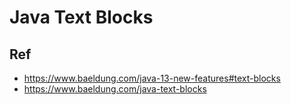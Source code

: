 # Java Text Blocks


## Ref
* https://www.baeldung.com/java-13-new-features#text-blocks
* https://www.baeldung.com/java-text-blocks

